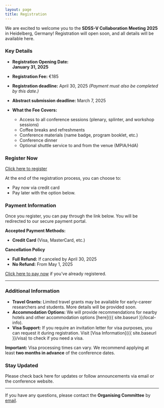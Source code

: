 ```yaml
---
layout: page
title: Registration
---
```


We are excited to welcome you to the **SDSS-V Collaboration Meeting 2025** in Heidelberg, Germany! Registration will open soon, and all details will be available here. 

### Key Details

- **Registration Opening Date:**  
  **January 31, 2025**

- **Registration Fee:**  €185
- **Registration deadline:** April 30, 2025
  *(Payment must also be completed by this date.)*

- **Abstract submission deadline:** March 7, 2025

- **What the Fee Covers:**  
  - Access to all conference sessions (plenary, splinter, and workshop sessions)  
  - Coffee breaks and refreshments  
  - Conference materials (name badge, program booklet, etc.)  
  - Conference dinner  
  - Optional shuttle service to and from the venue (MPIA/HdA)

### Register Now

[Click here to register](#)  

At the end of the registration process, you can choose to:  
- Pay now via credit card  
- Pay later with the option below.

### Payment Information

Once you register, you can pay through the link below. You will be redirected to our secure payment portal.

**Accepted Payment Methods:**  
- **Credit Card** (Visa, MasterCard, etc.)  

**Cancellation Policy**
- **Full Refund:** If canceled by April 30, 2025  
- **No Refund:** From May 1, 2025  

[Click here to pay now](https://ztix.de/hp/events/25675/info?lang=en) if you’ve already registered.

---

### Additional Information

- **Travel Grants:** Limited travel grants may be available for early-career researchers and students. More details will be provided soon.  
- **Accommodation Options:** We will provide recommendations for nearby hotels and other accommodation options [here]({{ site.baseurl }}/local-info).  
- **Visa Support:** If you require an invitation letter for visa purposes, you can request it during registration. Visit [Visa Information]({{ site.baseurl }}/visa) to check if you need a visa.
<div class="visa-warning">
  <strong>Important:</strong> Visa processing times can vary. We recommend applying at least <strong>two months in advance</strong> of the conference dates.
</div>

### Stay Updated

Please check back here for updates or follow announcements via email or the conference website.

---

If you have any questions, please contact the **Organising Committee** by [email](mailto:villasenor@mpia.de).
